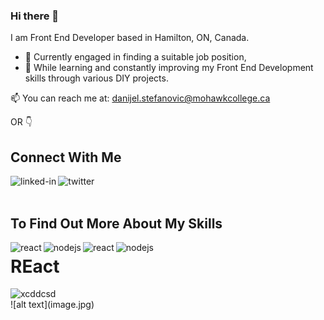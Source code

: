 ### Hi there 👋

I am Front End Developer based in Hamilton, ON, Canada.  
  
  - 🔭 Currently engaged in finding a suitable job position, 
  - 🌱 While learning and constantly improving my Front End Development skills through various DIY projects. 
  
📫 You can reach me at: danijel.stefanovic@mohawkcollege.ca 


OR 👇


## Connect With Me
[<img align="left" alt="linked-in" src="https://img.shields.io/badge/linkedin-%230077B5.svg?&style=for-the-badge&logo=linkedin&logoColor=white" />](https://www.linkedin.com/in/)
[<img align="left" alt="twitter" src="https://img.shields.io/badge/twitter-%231DA1F2.svg?&style=for-the-badge&logo=twitter&logoColor=white" />](https://twitter.com/)

<br>  
<br>

## To Find Out More About My Skills 
<img align="left" alt="react" src="https://img.shields.io/badge/javascript-white?style=for-the-badge&logo=javascript&labelColor=grey" />
<img align="left" alt="nodejs" src="https://img.shields.io/badge/react-white?style=for-the-badge&logo=react&labelColor=grey"  />
<img align="left" alt="react" src="https://img.shields.io/badge/html5-white?style=for-the-badge&logo=html5&labelColor=grey" />
<img align="left" alt="nodejs" src="https://img.shields.io/badge/css3-white?style=for-the-badge&logo=css3&logoColor=blue&labelColor=grey"  />


<div> <h1 vertical-align="middle" display="inline">REact</h1><img src="https://img.icons8.com/color/48/000000/react-native.png" alt="xcddcsd" display="inline" /> </div>
![alt text](image.jpg)
 
